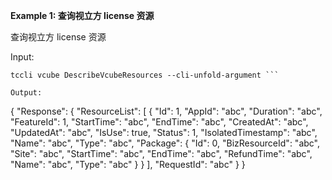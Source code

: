 **Example 1: 查询视立方 license 资源**

查询视立方 license 资源

Input: 

```
tccli vcube DescribeVcubeResources --cli-unfold-argument ```

Output: 
```
{
    "Response": {
        "ResourceList": [
            {
                "Id": 1,
                "AppId": "abc",
                "Duration": "abc",
                "FeatureId": 1,
                "StartTime": "abc",
                "EndTime": "abc",
                "CreatedAt": "abc",
                "UpdatedAt": "abc",
                "IsUse": true,
                "Status": 1,
                "IsolatedTimestamp": "abc",
                "Name": "abc",
                "Type": "abc",
                "Package": {
                    "Id": 0,
                    "BizResourceId": "abc",
                    "Site": "abc",
                    "StartTime": "abc",
                    "EndTime": "abc",
                    "RefundTime": "abc",
                    "Name": "abc",
                    "Type": "abc"
                }
            }
        ],
        "RequestId": "abc"
    }
}
```

